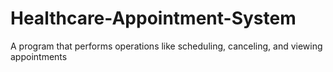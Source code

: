 # Healthcare-Appointment-System
A program that performs operations like scheduling, canceling, and viewing appointments
